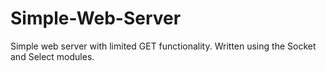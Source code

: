 # Simple-Web-Server
Simple web server with limited GET functionality. Written using the Socket and Select modules.
